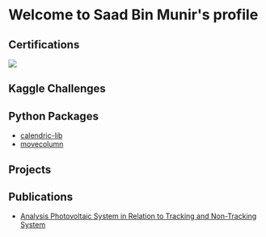 # Welcome to Saad Bin Munir's profile

## Certifications
<a href="https://www.credly.com/badges/c92b0779-3d61-4140-8cd5-27f948bdfc9c/public_url">
<img src="https://user-images.githubusercontent.com/96207544/219006049-fa9cdb42-9545-46ad-8dd1-f02c73e7fd7f.png"/>
</a>

## Kaggle Challenges

## Python Packages
* [calendric-lib](https://pypi.org/project/calendric-lib/)
* [movecolumn](https://pypi.org/project/movecolumn/)

## Projects

## Publications
* [Analysis Photovoltaic System in Relation to Tracking and Non-Tracking System](https://www.researchgate.net/publication/349319190_Analysis_Photovoltaic_System_in_Relation_to_Tracking_and_Non-Tracking_System)



